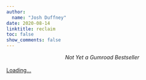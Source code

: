 ```yaml
---
author:
  name: "Josh Duffney"
date: 2020-08-14
linktitle: reclaim
toc: false
show_comments: false
---
```


<div align="center">
<i>Not Yet a Gumroad Bestseller</i>
</div>

<br>

<script src="https://gumroad.com/js/gumroad-embed.js"></script>
<div class="gumroad-product-embed" data-gumroad-product-id="re-claim"><a href="https://gumroad.com/l/re-claim">Loading...</a></div>